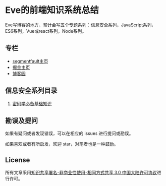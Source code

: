 # Eve的前端知识系统总结
Eve写博客的地方，预计会写五个专题系列：信息安全系列，JavaScript系列，ES6系列，Vue或react系列，Node系列。
## 专栏
* [segmentfault主页](https://segmentfault.com/u/eve0803)
* [掘金主页](https://juejin.im/user/5850a09a570c350069dc0392)
* [博客园](http://www.cnblogs.com/eveblog/)

## 信息安全系列目录

1. [密码学必备基础知识]()


## 勘误及提问

如果有疑问或者发现错误，可以在相应的 issues 进行提问或勘误。

如果喜欢或者有所启发，欢迎 star，对笔者也是一种鼓励。

## License

所有文章采用[知识共享署名-非商业性使用-相同方式共享 3.0 中国大陆许可协议](http://creativecommons.org/licenses/by-nc-sa/3.0/cn/)进行许可。

